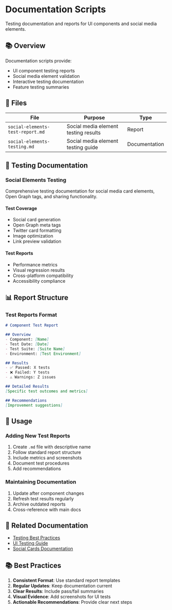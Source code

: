 # Documentation Scripts

Testing documentation and reports for UI components and social media elements.

## 📚 Overview

Documentation scripts provide:
- UI component testing reports
- Social media element validation
- Interactive testing documentation
- Feature testing summaries

## 📄 Files

| File | Purpose | Type |
|------|---------|------|
| `social-elements-test-report.md` | Social media element testing results | Report |
| `social-elements-testing.md` | Social media element testing guide | Documentation |

## 🧪 Testing Documentation

### Social Elements Testing
Comprehensive testing documentation for social media card elements, Open Graph tags, and sharing functionality.

#### Test Coverage
- Social card generation
- Open Graph meta tags
- Twitter card formatting
- Image optimization
- Link preview validation

#### Test Reports
- Performance metrics
- Visual regression results
- Cross-platform compatibility
- Accessibility compliance

## 📊 Report Structure

### Test Reports Format
```markdown
# Component Test Report

## Overview
- Component: [Name]
- Test Date: [Date]
- Test Suite: [Suite Name]
- Environment: [Test Environment]

## Results
- ✅ Passed: X tests
- ❌ Failed: Y tests
- ⚠️ Warnings: Z issues

## Detailed Results
[Specific test outcomes and metrics]

## Recommendations
[Improvement suggestions]
```

## 📝 Usage

### Adding New Test Reports
1. Create `.md` file with descriptive name
2. Follow standard report structure
3. Include metrics and screenshots
4. Document test procedures
5. Add recommendations

### Maintaining Documentation
1. Update after component changes
2. Refresh test results regularly
3. Archive outdated reports
4. Cross-reference with main docs

## 🔗 Related Documentation

- [Testing Best Practices](../../docs/testing/testing-best-practices.md)
- [UI Testing Guide](../../docs/testing/README.md)
- [Social Cards Documentation](../assets/README.md)

## 📚 Best Practices

1. **Consistent Format**: Use standard report templates
2. **Regular Updates**: Keep documentation current
3. **Clear Results**: Include pass/fail summaries
4. **Visual Evidence**: Add screenshots for UI tests
5. **Actionable Recommendations**: Provide clear next steps